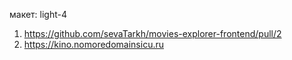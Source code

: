 макет: light-4

1. https://github.com/sevaTarkh/movies-explorer-frontend/pull/2
2. https://kino.nomoredomainsicu.ru